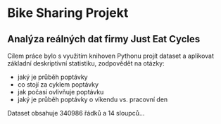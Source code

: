# Bike Sharing Projekt
## Analýza reálných dat firmy Just Eat Cycles
Cílem práce bylo s využitím knihoven Pythonu projít dataset a aplikovat základní deskriptivní statistiku, zodpovědět na otázky:

* jaký je průběh poptávky
* co stojí za cyklem poptávky
* jak počasí ovlivňuje poptávku
* jaký je průběh poptávky o víkendu vs. pracovní den

Dataset obsahuje 340986 řádků a 14 sloupců...


